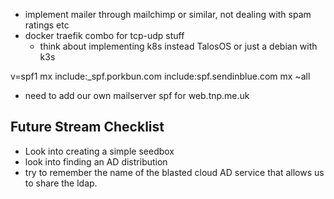 - implement mailer through mailchimp or similar, not dealing with spam ratings etc
- docker traefik combo for tcp-udp stuff
  - think about implementing k8s instead TalosOS or just a debian with k3s

v=spf1 mx include:_spf.porkbun.com include:spf.sendinblue.com mx ~all
- need to add our own mailserver spf for web.tnp.me.uk


## Future Stream Checklist

- Look into creating a simple seedbox
- look into finding an AD distribution
- try to remember the name of the blasted cloud AD service that allows us to share the ldap.